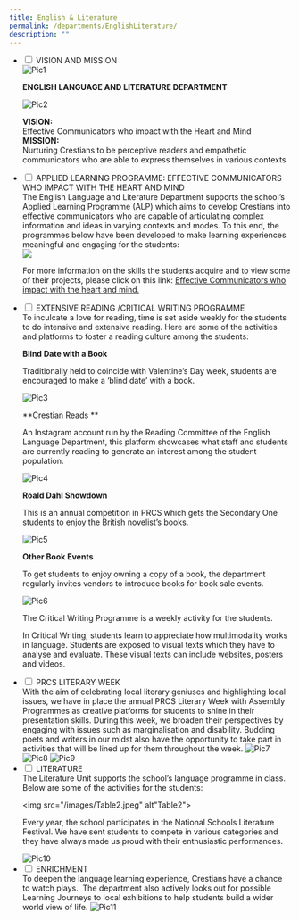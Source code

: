 ```yaml
---
title: English & Literature
permalink: /departments/EnglishLiterature/
description: ""
---
```

<ul class="jekyllcodex_accordion">
<li>
<input type="checkbox" id="accordion1">
<label for="accordion1">VISION AND MISSION</label>
<div>
	
<img src="/images/Pic1.jpg" alt="Pic1"> 

**ENGLISH LANGUAGE AND LITERATURE DEPARTMENT**

<img src="/images/Pic2.jpg" alt="Pic2">

**VISION:**
<br>
Effective Communicators who impact with the Heart and Mind
<br>
**MISSION:**
<br>
Nurturing Crestians to be perceptive readers and empathetic communicators who are able to express themselves in various contexts
	</div>
	</li>
	
<li>
<input type="checkbox" id="accordion2">
<label for="accordion2">APPLIED LEARNING PROGRAMME: EFFECTIVE COMMUNICATORS WHO IMPACT WITH THE HEART AND MIND</label> 

<div>
	The English Language and Literature Department supports the school’s Applied Learning Programme (ALP) which aims to develop Crestians into effective communicators who are capable of articulating complex information and ideas in varying contexts and modes. To this end, the programmes below have been developed to make learning experiences meaningful and engaging for the students:  
<br>
<img src="/images/Table1.jpeg">

  

For more information on the skills the students acquire and to view some of their projects, please click on this link: <a href="https://prcss.moe.edu.sg/about-us/virtual-open-house-2021">Effective Communicators who impact with the heart and mind.</a>

</div>
	</li>
<li>
<input type="checkbox" id="accordion3">
<label for="accordion3">EXTENSIVE READING /CRITICAL WRITING PROGRAMME</label>

<div>
	To inculcate a love for reading, time is set aside weekly for the students to do intensive and extensive reading. Here are some of the activities and platforms to foster a reading culture among the students:  

**Blind Date with a Book**

Traditionally held to coincide with Valentine’s Day week, students are encouraged to make a ‘blind date’ with a book.

  

<img src="/images/Pic3.jpeg" alt="Pic3">

**Crestian Reads  **

An Instagram account run by the Reading Committee of the English Language Department, this platform showcases what staff and students are currently reading to generate an interest among the student population.

<img src="/images/Pic4.jpeg" alt="Pic4">

**Roald Dahl Showdown**  <br>

This is an annual competition in PRCS which gets the Secondary One students to enjoy the British novelist’s books.
	
<img src="/images/Pic5.jpeg" alt="Pic5">

**Other Book Events** 

To get students to enjoy owning a copy of a book, the department regularly invites vendors to introduce books for book sale events.

<img src="/images/Pic6.jpeg" alt="Pic6">

The Critical Writing Programme is a weekly activity for the students.  

In Critical Writing, students learn to appreciate how multimodality works in language. Students are exposed to visual texts which they have to analyse and evaluate. These visual texts can include websites, posters and videos. 
</div>
	</li>
	
<li>
<input type="checkbox" id="accordion4">
<label for="accordion4">PRCS LITERARY WEEK </label>
<div>
	With the aim of celebrating local literary geniuses and highlighting local issues, we have in place the annual PRCS Literary Week with Assembly Programmes as creative platforms for students to shine in their presentation skills. During this week, we broaden their perspectives by engaging with issues such as marginalisation and disability. Budding poets and writers in our midst also have the opportunity to take part in activities that will be lined up for them throughout the week.  
  

<img src="/images/Pic7.jpeg" alt="Pic7">

														

<img src="/images/Pic8.jpeg" alt="Pic8">

  

<img src="/images/Pic9.jpeg" alt="Pic9">
	</div>
	</li>
	
<li>
		<input type="checkbox" id="accordion5">
		<label for="accordion5">LITERATURE</label>  
<div> 
	The Literature Unit supports the school’s language programme in class. Below are some of the activities for the students:
	
<img src="/images/Table2.jpeg" alt"Table2">

  

Every year, the school participates in the National Schools Literature Festival. We have sent students to compete in various categories and they have always made us proud with their enthusiastic performances.  

  

<img src="/images/Pic10.jpeg" alt="Pic10">
</div>
	</li>
	
<li>
		<input type="checkbox" id="accordion6">
		<label for="accordion6">ENRICHMENT</label>
<div>
	To deepen the language learning experience, Crestians have a chance to watch plays.  The department also actively looks out for possible Learning Journeys to local exhibitions to help students build a wider world view of life.
<img src="/images/Pic11.jpeg"  alt="Pic11">
</div>
	</li>
	</ul>